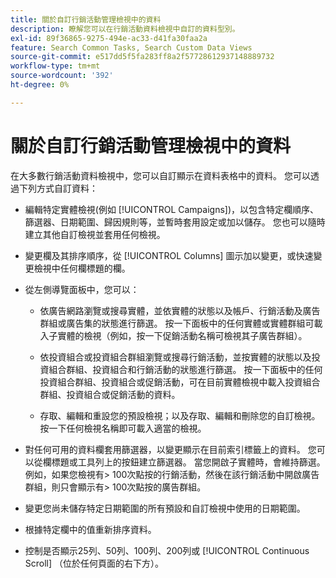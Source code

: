 ```yaml
---
title: 關於自訂行銷活動管理檢視中的資料
description: 瞭解您可以在行銷活動資料檢視中自訂的資料型別。
exl-id: 89f36865-9275-494e-ac33-d41fa30faa2a
feature: Search Common Tasks, Search Custom Data Views
source-git-commit: e517dd5f5fa283ff8a2f57728612937148889732
workflow-type: tm+mt
source-wordcount: '392'
ht-degree: 0%

---
```


# 關於自訂行銷活動管理檢視中的資料

在大多數行銷活動資料檢視中，您可以自訂顯示在資料表格中的資料。 您可以透過下列方式自訂資料：

* 編輯特定實體檢視(例如 [!UICONTROL Campaigns])，以包含特定欄順序、篩選器、日期範圍、歸因規則等，並暫時套用設定或加以儲存。 您也可以隨時建立其他自訂檢視並套用任何檢視。

* 變更欄及其排序順序，從 [!UICONTROL Columns] 圖示加以變更，或快速變更檢視中任何欄標題的欄。

* 從左側導覽面板中，您可以：

   * 依廣告網路瀏覽或搜尋實體，並依實體的狀態以及帳戶、行銷活動及廣告群組或廣告集的狀態進行篩選。 按一下面板中的任何實體或實體群組可載入子實體的檢視（例如，按一下促銷活動名稱可檢視其子廣告群組）。

   * 依投資組合或投資組合群組瀏覽或搜尋行銷活動，並按實體的狀態以及投資組合群組、投資組合和行銷活動的狀態進行篩選。 按一下面板中的任何投資組合群組、投資組合或促銷活動，可在目前實體檢視中載入投資組合群組、投資組合或促銷活動的資料。

   * 存取、編輯和重設您的預設檢視；以及存取、編輯和刪除您的自訂檢視。 按一下任何檢視名稱即可載入適當的檢視。

* 對任何可用的資料欄套用篩選器，以變更顯示在目前索引標籤上的資料。 您可以從欄標題或工具列上的按鈕建立篩選器。 當您開啟子實體時，會維持篩選。 例如，如果您檢視有\> 100次點按的行銷活動，然後在該行銷活動中開啟廣告群組，則只會顯示有\> 100次點按的廣告群組。

* 變更您尚未儲存特定日期範圍的所有預設和自訂檢視中使用的日期範圍。

* 根據特定欄中的值重新排序資料。

* 控制是否顯示25列、50列、100列、200列或 [!UICONTROL Continuous Scroll] （位於任何頁面的右下方）。
